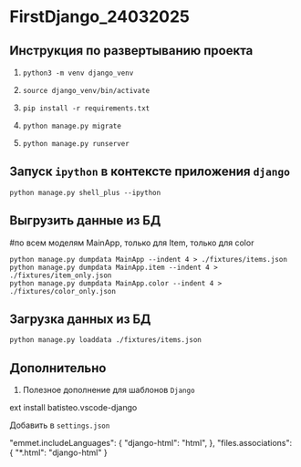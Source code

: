 # FirstDjango_24032025

## Инструкция по развертыванию проекта
1. `python3 -m venv django_venv`

2. `source django_venv/bin/activate`

3. `pip install -r requirements.txt`

4. `python manage.py migrate`

5. `python manage.py runserver`

## Запуск `ipython` в контексте приложения `django`
```
python manage.py shell_plus --ipython 
```
## Выгрузить данные из БД 
#по всем моделям MainApp, только для Item, только для color
```
python manage.py dumpdata MainApp --indent 4 > ./fixtures/items.json
python manage.py dumpdata MainApp.item --indent 4 > ./fixtures/item_only.json
python manage.py dumpdata MainApp.color --indent 4 > ./fixtures/color_only.json
```
## Загрузка данных из БД
```
python manage.py loaddata ./fixtures/items.json
```

## Дополнительно
1. Полезное дополнение для шаблонов `Django`

ext install batisteo.vscode-django

Добавить в `settings.json`

"emmet.includeLanguages": {
    "django-html": "html",
    },
"files.associations": {
    "*.html": "django-html"
    }





